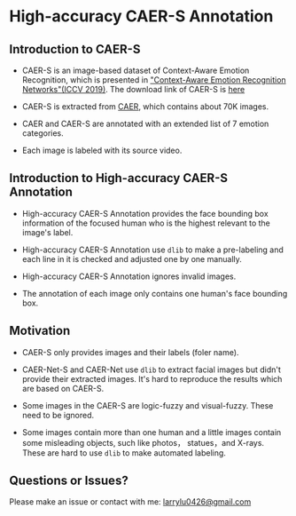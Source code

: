 # High-accuracy CAER-S Annotation

## Introduction to CAER-S

- CAER-S is an image-based dataset of Context-Aware Emotion Recognition, which is presented in ["Context-Aware Emotion Recognition Networks"(ICCV 2019)](https://caer-dataset.github.io/file/JiyoungLee_iccv2019_CAER-Net.pdf). The download link of CAER-S is [here](https://drive.google.com/a/yonsei.ac.kr/file/d/1cqB_5UmFQXacjPeRb8Aw1VE2v0vO4bdo/view?usp=sharing)

- CAER-S is extracted from [CAER](https://caer-dataset.github.io/index.html), which contains about 70K images.

- CAER and CAER-S are annotated with an extended list of 7 emotion categories.

- Each image is labeled with its source video.

## Introduction to High-accuracy CAER-S Annotation

- High-accuracy CAER-S Annotation provides the face bounding box information of the focused human who is the highest relevant to the image's label.

- High-accuracy CAER-S Annotation use `dlib` to make a pre-labeling and each line in it is checked and adjusted one by one manually.

- High-accuracy CAER-S Annotation ignores invalid images.

- The annotation of each image only contains one human's face bounding box.

## Motivation

- CAER-S only provides images and their labels (foler name).

- CAER-Net-S and CAER-Net use `dlib` to extract facial images but didn't provide their extracted images. It's hard to reproduce the results which are based on CAER-S.

- Some images in the CAER-S are logic-fuzzy and visual-fuzzy. These need to be ignored.

- Some images contain more than one human and a little images contain some misleading objects, such like photos， statues，and X-rays. These are hard to use `dlib` to make automated labeling.


## Questions or Issues?

Please make an issue or contact with me: larrylu0426@gmail.com
